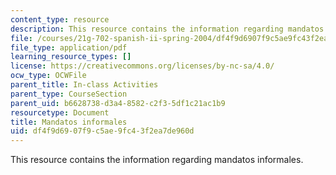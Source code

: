 ```yaml
---
content_type: resource
description: This resource contains the information regarding mandatos informales.
file: /courses/21g-702-spanish-ii-spring-2004/df4f9d6907f9c5ae9fc43f2ea7de960d_MIT21G_702S04_33man.pdf
file_type: application/pdf
learning_resource_types: []
license: https://creativecommons.org/licenses/by-nc-sa/4.0/
ocw_type: OCWFile
parent_title: In-class Activities
parent_type: CourseSection
parent_uid: b6628738-d3a4-8582-c2f3-5df1c21ac1b9
resourcetype: Document
title: Mandatos informales
uid: df4f9d69-07f9-c5ae-9fc4-3f2ea7de960d
---
```

This resource contains the information regarding mandatos informales.